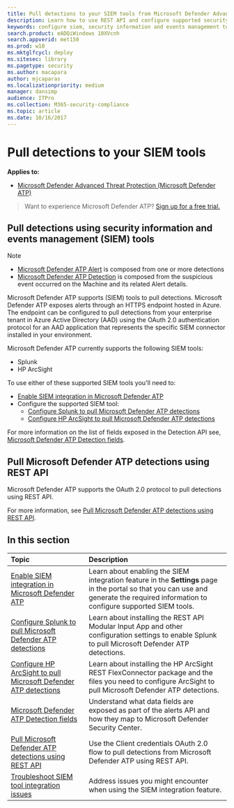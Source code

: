 ```yaml
---
title: Pull detections to your SIEM tools from Microsoft Defender Advanced Threat Protection
description: Learn how to use REST API and configure supported security information and events management tools to receive and pull detections.
keywords: configure siem, security information and events management tools, splunk, arcsight, custom indicators, rest api, alert definitions, indicators of compromise
search.product: eADQiWindows 10XVcnh
search.appverid: met150
ms.prod: w10
ms.mktglfcycl: deploy
ms.sitesec: library
ms.pagetype: security
ms.author: macapara
author: mjcaparas
ms.localizationpriority: medium
manager: dansimp
audience: ITPro
ms.collection: M365-security-compliance 
ms.topic: article
ms.date: 10/16/2017
---
```


# Pull detections to your SIEM tools

**Applies to:**

- [Microsoft Defender Advanced Threat Protection (Microsoft Defender ATP)](https://go.microsoft.com/fwlink/p/?linkid=2069559)

>Want to experience Microsoft Defender ATP? [Sign up for a free trial.](https://www.microsoft.com/en-us/WindowsForBusiness/windows-atp?ocid=docs-wdatp-configuresiem-abovefoldlink) 

## Pull detections using security information and events management (SIEM) tools

>[!Note]
>- [Microsoft Defender ATP Alert](alerts.md) is composed from one or more detections
>- [Microsoft Defender ATP Detection](api-portal-mapping.md) is composed from the suspicious event occurred on the Machine and its related Alert details.

Microsoft Defender ATP supports (SIEM) tools to pull detections. Microsoft Defender ATP exposes alerts through an HTTPS endpoint hosted in Azure. The endpoint can be configured to pull detections from your enterprise tenant in Azure Active Directory (AAD) using the OAuth 2.0 authentication protocol for an AAD application that represents the specific SIEM connector installed in your environment.


Microsoft Defender ATP currently supports the following SIEM tools:

- Splunk
- HP ArcSight

To use either of these supported SIEM tools you'll need to:

- [Enable SIEM integration in Microsoft Defender ATP](enable-siem-integration.md)
- Configure the supported SIEM tool:
    - [Configure Splunk to pull Microsoft Defender ATP detections](configure-splunk.md)
    - [Configure HP ArcSight to pull Microsoft Defender ATP detections](configure-arcsight.md)

For more information on the list of fields exposed in the Detection API see, [Microsoft Defender ATP Detection fields](api-portal-mapping.md).


## Pull Microsoft Defender ATP detections using REST API
Microsoft Defender ATP supports the OAuth 2.0 protocol to pull detections using REST API.

For more information, see [Pull Microsoft Defender ATP detections using REST API](pull-alerts-using-rest-api.md).


## In this section

Topic | Description
:---|:---
[Enable SIEM integration in Microsoft Defender ATP](enable-siem-integration.md)| Learn about enabling the SIEM integration feature in the **Settings** page in the portal so that you can use and generate the required information to configure supported SIEM tools.
[Configure Splunk to pull Microsoft Defender ATP detections](configure-splunk.md)| Learn about installing the REST API Modular Input App and other configuration settings to enable Splunk to pull Microsoft Defender ATP detections.
[Configure HP ArcSight to pull Microsoft Defender ATP detections](configure-arcsight.md)| Learn about installing the HP ArcSight REST FlexConnector package and the files you need to configure ArcSight to pull Microsoft Defender ATP detections.
[Microsoft Defender ATP Detection fields](api-portal-mapping.md) | Understand what data fields are exposed as part of the alerts API and how they map to Microsoft Defender Security Center.
[Pull Microsoft Defender ATP detections using REST API](pull-alerts-using-rest-api.md) | Use the Client credentials OAuth 2.0 flow to pull detections from Microsoft Defender ATP using REST API.
[Troubleshoot SIEM tool integration issues](troubleshoot-siem.md) | Address issues you might encounter when using the SIEM integration feature.
